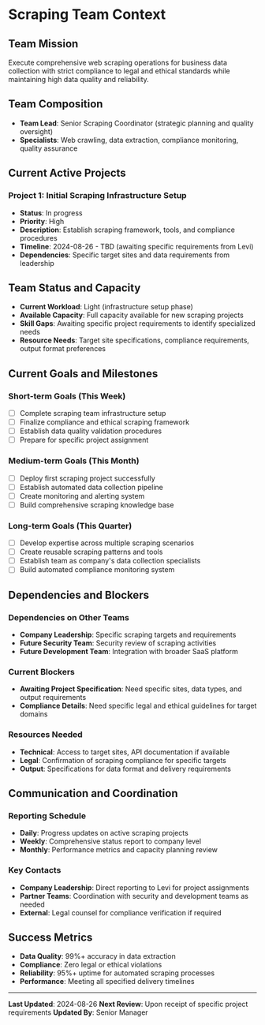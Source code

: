 # Scraping Team Context

## Team Mission
Execute comprehensive web scraping operations for business data collection with strict compliance to legal and ethical standards while maintaining high data quality and reliability.

## Team Composition
- **Team Lead**: Senior Scraping Coordinator (strategic planning and quality oversight)
- **Specialists**: Web crawling, data extraction, compliance monitoring, quality assurance

## Current Active Projects
### Project 1: Initial Scraping Infrastructure Setup
- **Status**: In progress
- **Priority**: High
- **Description**: Establish scraping framework, tools, and compliance procedures
- **Timeline**: 2024-08-26 - TBD (awaiting specific requirements from Levi)
- **Dependencies**: Specific target sites and data requirements from leadership

## Team Status and Capacity
- **Current Workload**: Light (infrastructure setup phase)
- **Available Capacity**: Full capacity available for new scraping projects
- **Skill Gaps**: Awaiting specific project requirements to identify specialized needs
- **Resource Needs**: Target site specifications, compliance requirements, output format preferences

## Current Goals and Milestones
### Short-term Goals (This Week)
- [ ] Complete scraping team infrastructure setup
- [ ] Finalize compliance and ethical scraping framework
- [ ] Establish data quality validation procedures
- [ ] Prepare for specific project assignment

### Medium-term Goals (This Month)
- [ ] Deploy first scraping project successfully
- [ ] Establish automated data collection pipeline
- [ ] Create monitoring and alerting system
- [ ] Build comprehensive scraping knowledge base

### Long-term Goals (This Quarter)
- [ ] Develop expertise across multiple scraping scenarios
- [ ] Create reusable scraping patterns and tools
- [ ] Establish team as company's data collection specialists
- [ ] Build automated compliance monitoring system

## Dependencies and Blockers
### Dependencies on Other Teams
- **Company Leadership**: Specific scraping targets and requirements
- **Future Security Team**: Security review of scraping activities
- **Future Development Team**: Integration with broader SaaS platform

### Current Blockers
- **Awaiting Project Specification**: Need specific sites, data types, and output requirements
- **Compliance Details**: Need specific legal and ethical guidelines for target domains

### Resources Needed
- **Technical**: Access to target sites, API documentation if available
- **Legal**: Confirmation of scraping compliance for specific targets
- **Output**: Specifications for data format and delivery requirements

## Communication and Coordination
### Reporting Schedule
- **Daily**: Progress updates on active scraping projects
- **Weekly**: Comprehensive status report to company level
- **Monthly**: Performance metrics and capacity planning review

### Key Contacts
- **Company Leadership**: Direct reporting to Levi for project assignments
- **Partner Teams**: Coordination with security and development teams as needed
- **External**: Legal counsel for compliance verification if required

## Success Metrics
- **Data Quality**: 99%+ accuracy in data extraction
- **Compliance**: Zero legal or ethical violations
- **Reliability**: 95%+ uptime for automated scraping processes
- **Performance**: Meeting all specified delivery timelines

---
**Last Updated**: 2024-08-26
**Next Review**: Upon receipt of specific project requirements
**Updated By**: Senior Manager